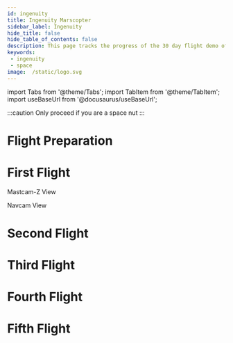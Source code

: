 ```yaml
---
id: ingenuity
title: Ingenuity Marscopter
sidebar_label: Ingenuity
hide_title: false
hide_table_of_contents: false
description: This page tracks the progress of the 30 day flight demo of the ingenuity drone on mars
keywords: 
 - ingenuity
 - space
image:  /static/logo.svg
---
```


import Tabs from '@theme/Tabs';
import TabItem from '@theme/TabItem';
import useBaseUrl from '@docusaurus/useBaseUrl';

:::caution
Only proceed if you are a space nut
:::

# Flight Preparation


# First Flight
Mastcam-Z View


Navcam View


# Second Flight


# Third Flight


# Fourth Flight


# Fifth Flight